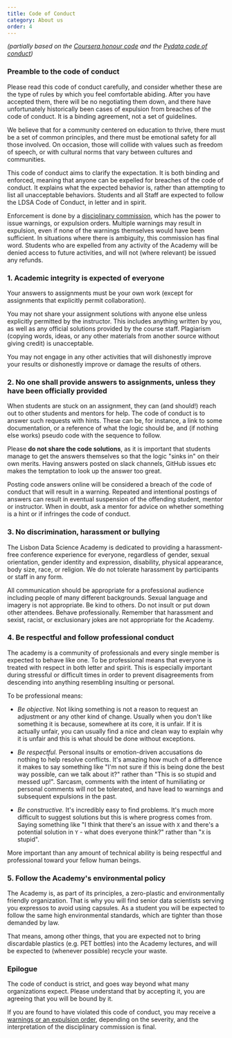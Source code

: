 ```yaml
---
title: Code of Conduct 
category: About us
order: 4
---
```


_(partially based on the [Coursera honour code](https://learner.coursera.help/hc/en-us/articles/209818863-Coursera-Honor-Code) and the [Pydata code of conduct](https://pydata.org/code-of-conduct.html))_

### Preamble to the code of conduct

Please read this code of conduct carefully, and consider whether these are the type of rules by which you feel comfortable abiding. After you have accepted them, there will be no negotiating them down, and there have unfortunately historically been cases of expulsion from breaches of the code of conduct. It is a binding agreement, not a set of guidelines. 

We believe that for a community centered on education to thrive, there must be a set of common principles, and there must be emotional safety for all those involved. On occasion, those will collide with values such as freedom of speech, or with cultural norms that vary between cultures and communities. 

This code of conduct aims to clarify the expectation. It is both binding and enforced, meaning that anyone can be expelled for breaches of the code of conduct. It explains what the expected behavior is, rather than attempting to list all unacceptable behaviors. Students and all Staff are expected to follow the LDSA Code of Conduct, in letter and in spirit. 

Enforcement is done by a [disciplinary commission](pages/Disciplinary-action#disciplinary-commission), which has the power to issue warnings, or expulsion orders. Multiple warnings may result in expulsion, even if none of the warnings themselves would have been sufficient. In situations where there is ambiguity, this commission has final word. Students who are expelled from any activity of the Academy will be denied access to future activities, and will not (where relevant) be issued any refunds. 

### 1. Academic integrity is expected of everyone 
Your answers to assignments must be your own work (except for assignments that explicitly permit collaboration).

You may not share your assignment solutions with anyone else unless explicitly permitted by the instructor. This includes anything written by you, as well as any official solutions provided by the course staff. Plagiarism (copying words, ideas, or any other materials from another source without giving credit) is unacceptable.

You may not engage in any other activities that will dishonestly improve your results or dishonestly improve or damage the results of others. 

### 2. No one shall provide answers to assignments, unless they have been officially provided 
When students are stuck on an assignment, they can (and should!) reach out to other students and mentors for help. The code of conduct is to answer such requests with hints. These can be, for instance, a link to some documentation, or a reference of what the logic should be, and (if nothing else works) pseudo code with the sequence to follow.

Please **do not share the code solutions**, as it is important that students manage to get the answers themselves so that the logic "sinks in" on their own merits. Having answers posted on slack channels, GitHub issues etc makes the temptation to look up the answer too great. 

Posting code answers online will be considered a breach of the code of conduct that will result in a warning. Repeated and intentional postings of answers can result in eventual suspension of the offending student, mentor or instructor. When in doubt, ask a mentor for advice on whether something is a hint or if infringes the code of conduct.  

### 3. No discrimination, harassment or bullying 
The Lisbon Data Science Academy is dedicated to providing a harassment-free conference experience for everyone, regardless of gender, sexual orientation, gender identity and expression, disability, physical appearance, body size, race, or religion. We do not tolerate harassment by participants or staff in any form.

All communication should be appropriate for a professional audience including people of many different backgrounds. Sexual language and imagery is not appropriate. Be kind to others. Do not insult or put down other attendees. Behave professionally. Remember that harassment and sexist, racist, or exclusionary jokes are not appropriate for the Academy. 

### 4. Be respectful and follow professional conduct

The academy is a community of professionals and every single member is expected to behave like one. To be professional means that everyone is treated with respect in both letter and spirit. This is especially important during stressful or difficult times in order to prevent disagreements from descending into anything resembling insulting or personal. 

To be professional means:

- *Be objective.* Not liking something is not a reason to request an adjustment or any other kind of change. Usually when you don't like something it is because, somewhere at its core, it is unfair. If it is actually unfair, you can usually find a nice and clean way to explain why it is unfair and this is what should be done without exceptions.

- *Be respectful.* Personal insults or emotion-driven accusations do nothing to help resolve conflicts. It's amazing how much of a difference it makes to say something like "I'm not sure if this is being done the best way possible, can we talk about it?" rather than "This is so stupid and messed up!". Sarcasm, comments with the intent of humiliating or personal comments will not be tolerated, and have lead to warnings and subsequent expulsions in the past. 

- *Be constructive.* It's incredibly easy to find problems. It's much more difficult to suggest solutions but this is where progress comes from. Saying something like "I think that there's an issue with `X` and there's a potential solution in `Y` - what does everyone think?" rather than "`X` is stupid". 

More important than any amount of technical ability is being respectful and professional toward your fellow human beings. 

### 5. Follow the Academy's environmental policy 

The Academy is, as part of its principles, a zero-plastic and environmentally friendly organization. That is why you will find senior data scientists serving you expressos to avoid using capsules. As a student you will be expected to follow the same high environmental standards, which are tighter than those demanded by law. 

That means, among other things, that you are expected not to bring discardable plastics (e.g. PET bottles) into the Academy lectures, and will be expected to (whenever possible) recycle your waste. 


### Epilogue 
The code of conduct is strict, and goes way beyond what many organizations expect. Please understand that by accepting it, you are agreeing that you will be bound by it. 

If you are found to have violated this code of conduct, you may receive a [warnings or an expulsion order](pages/Disciplinary-action#types-of-disciplinary-action), depending on the severity, and the interpretation of the disciplinary commission is final. 